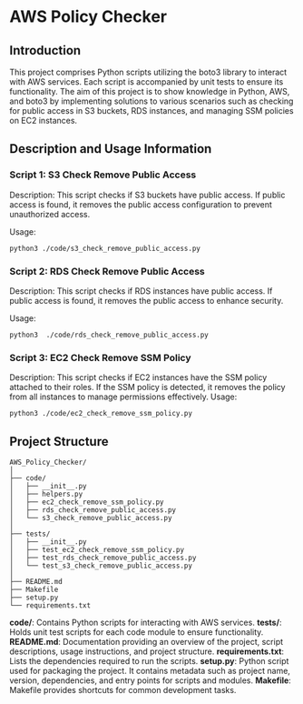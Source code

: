 # AWS Policy Checker

## Introduction

This project comprises Python scripts utilizing the boto3 library to interact with AWS services. Each script is accompanied by unit tests to ensure its functionality. The aim of this project is to show knowledge in Python, AWS, and boto3 by implementing solutions to various scenarios such as checking for public access in S3 buckets, RDS instances, and managing SSM policies on EC2 instances.

## Description and Usage Information

### Script 1: S3 Check Remove Public Access

Description: This script checks if S3 buckets have public access. If public access is found, it removes the public access configuration to prevent unauthorized access.

Usage:

```
python3 ./code/s3_check_remove_public_access.py
```

### Script 2: RDS Check Remove Public Access

Description: This script checks if RDS instances have public access. If public access is found, it removes the public access to enhance security.

Usage:

```
python3  ./code/rds_check_remove_public_access.py
```

### Script 3: EC2 Check Remove SSM Policy

Description: This script checks if EC2 instances have the SSM policy attached to their roles. If the SSM policy is detected, it removes the policy from all instances to manage permissions effectively.
Usage:

```
python3 ./code/ec2_check_remove_ssm_policy.py
```

## Project Structure

```
AWS_Policy_Checker/
│
├── code/
│   ├── __init__.py 
│   ├── helpers.py 
│   ├── ec2_check_remove_ssm_policy.py
│   ├── rds_check_remove_public_access.py
│   └── s3_check_remove_public_access.py
│
├── tests/
│   ├── __init__.py 
│   ├── test_ec2_check_remove_ssm_policy.py
│   ├── test_rds_check_remove_public_access.py
│   └── test_s3_check_remove_public_access.py
│
├── README.md
├── Makefile 
├── setup.py 
└── requirements.txt
```

**code/**: Contains Python scripts for interacting with AWS services.
**tests/**: Holds unit test scripts for each code module to ensure functionality.
**README.md**: Documentation providing an overview of the project, script descriptions, usage instructions, and project structure.
**requirements.txt**: Lists the dependencies required to run the scripts.
**setup.py**: Python script used for packaging the project. It contains metadata such as project name, version, dependencies, and entry points for scripts and modules. 
**Makefile**: Makefile provides shortcuts for common development tasks.

